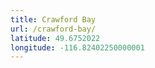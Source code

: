 ```yaml
---
title: Crawford Bay
url: /crawford-bay/
latitude: 49.6752022
longitude: -116.82402250000001
---
```


